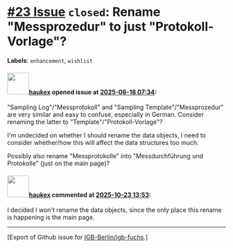 # [\#23 Issue](https://github.com/IGB-Berlin/igb-fuchs/issues/23) `closed`: Rename "Messprozedur" to just "Protokoll-Vorlage"?
**Labels**: `enhancement`, `wishlist`


#### <img src="https://avatars.githubusercontent.com/u/4613111?u=708742f53b26cb75f2c7a93ee7a7a53abe18ec48&v=4" width="50">[haukex](https://github.com/haukex) opened issue at [2025-06-18 07:34](https://github.com/IGB-Berlin/igb-fuchs/issues/23):

"Sampling Log"/"Messprotokoll" and "Sampling Template"/"Messprozedur" are very similar and easy to confuse, especially in German. Consider renaming the latter to "Template"/"Protokoll-Vorlage"?

I'm undecided on whether I should rename the data objects, I need to consider whether/how this will affect the data structures too much.

Possibly also rename "Messprotokolle" into "Messdurchführung und Protokolle" (just on the main page)?

#### <img src="https://avatars.githubusercontent.com/u/4613111?u=708742f53b26cb75f2c7a93ee7a7a53abe18ec48&v=4" width="50">[haukex](https://github.com/haukex) commented at [2025-10-23 13:53](https://github.com/IGB-Berlin/igb-fuchs/issues/23#issuecomment-3437161076):

I decided I won't rename the data objects, since the only place this rename is happening is the main page.


-------------------------------------------------------------------------------



[Export of Github issue for [IGB-Berlin/igb-fuchs](https://github.com/IGB-Berlin/igb-fuchs).]
